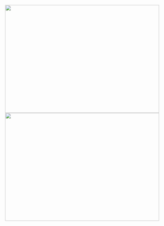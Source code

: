 <p>
  <img src = "https://github.com/hammad5647/reExamCompany/assets/154864756/8d9d81dc-3be1-441c-997b-4b8f985b1b6d" height = "350" width = "500" />
  <img src = "https://github.com/hammad5647/reExamCompany/assets/154864756/ac2527ab-2a07-4679-b85e-4893774b1272"  height = "350" width = "500" />
 
</p>
